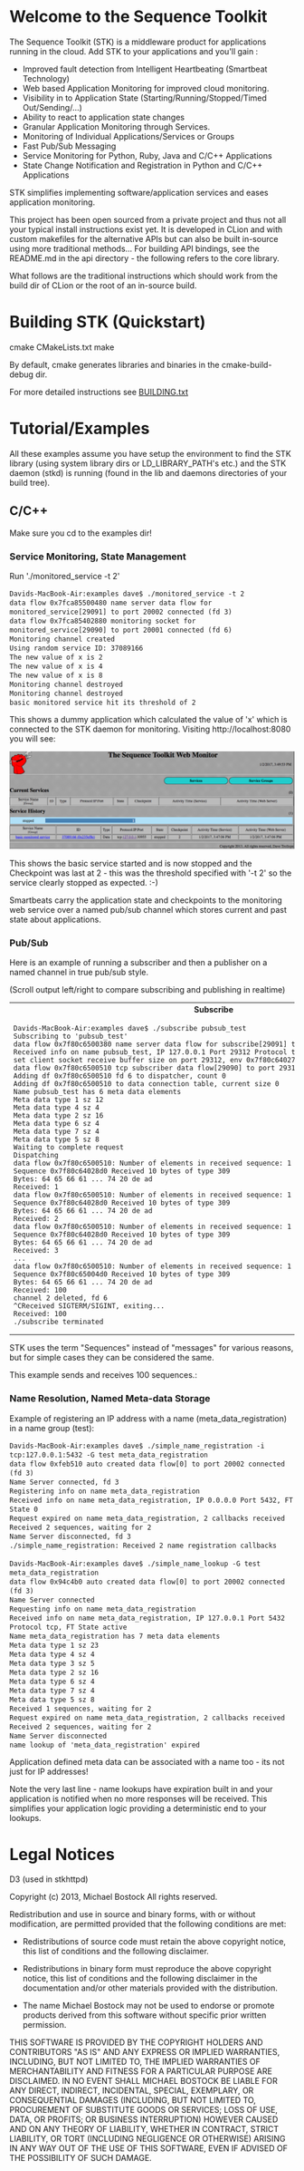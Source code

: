 # Welcome to the Sequence Toolkit

The Sequence Toolkit (STK) is a middleware product for applications running in the cloud. Add STK to your applications and you'll gain :

* Improved fault detection from Intelligent Heartbeating (Smartbeat Technology)
* Web based Application Monitoring for improved cloud monitoring.
* Visibility in to Application State (Starting/Running/Stopped/Timed Out/Sending/<Application defined>...)
* Ability to react to application state changes
* Granular Application Monitoring through Services.
* Monitoring of Individual Applications/Services or Groups
* Fast Pub/Sub Messaging
* Service Monitoring for Python, Ruby, Java and C/C++ Applications
* State Change Notification and Registration in Python and C/C++ Applications

STK simplifies implementing software/application services and eases application monitoring.

This project has been open sourced from a private project and thus not all your typical install instructions exist yet.
It is developed in CLion and with custom makefiles for the alternative APIs but can also be built in-source
using more traditional methods... 
For building API bindings, see the README.md in the api directory - the following refers to the core library.

What follows are the traditional instructions which should work from the build dir of CLion or the root of an in-source build.


# Building STK (Quickstart)

cmake CMakeLists.txt
make

By default, cmake generates libraries and binaries in the cmake-build-debug dir.

For more detailed instructions see [BUILDING.txt](BUILDING.md)

# Tutorial/Examples

All these examples assume you have setup the environment to find the STK library (using system library dirs or LD_LIBRARY_PATH's etc.)
and the STK daemon (stkd) is running (found in the lib and daemons directories of your build tree).

## C/C++

Make sure you cd to the examples dir!

### Service Monitoring, State Management

Run './monitored_service -t 2'

    Davids-MacBook-Air:examples dave$ ./monitored_service -t 2
    data flow 0x7fca85500480 name server data flow for monitored_service[29091] to port 20002 connected (fd 3)
    data flow 0x7fca85402880 monitoring socket for monitored_service[29090] to port 20001 connected (fd 6)
    Monitoring channel created
    Using random service ID: 37089166
    The new value of x is 2
    The new value of x is 4
    The new value of x is 8
    Monitoring channel destroyed
    Monitoring channel destroyed
    basic monitored service hit its threshold of 2
    
This shows a dummy application which calculated the value of 'x' which is connected to the STK daemon for monitoring.
Visiting http://localhost:8080 you will see:

![basic monitored service screenshot](images/basic_monitored_service.png)

This shows the basic service started and is now stopped and the Checkpoint was last at 2 - this was the threshold
specified with '-t 2' so the service clearly stopped as expected. :-)

Smartbeats carry the application state and checkpoints to the monitoring web service over a named pub/sub channel
which stores current and past state about applications.

### Pub/Sub

Here is an example of running a subscriber and then a publisher on a named channel in true pub/sub style.

(Scroll output left/right to compare subscribing and publishing in realtime)

<TABLE WIDTH=100%><TR>
<TH>Subscribe</TH><TH>Publish</TH>
</TR><TR>
<TD VALIGN=TOP><FONT SIZE=-1><pre>
Davids-MacBook-Air:examples dave$ ./subscribe pubsub_test
Subscribing to 'pubsub_test'
data flow 0x7f80c6500380 name server data flow for subscribe[29091] to port 20002 connected (fd 5)
Received info on name pubsub_test, IP 127.0.0.1 Port 29312 Protocol tcp
set client socket receive buffer size on port 29312, env 0x7f80c6402780
data flow 0x7f80c6500510 tcp subscriber data flow[29090] to port 29312 connected (fd 6)
Adding df 0x7f80c6500510 fd 6 to dispatcher, count 0
Adding df 0x7f80c6500510 to data connection table, current size 0
Name pubsub_test has 6 meta data elements
Meta data type 1 sz 12
Meta data type 4 sz 4
Meta data type 2 sz 16
Meta data type 6 sz 4
Meta data type 7 sz 4
Meta data type 5 sz 8
Waiting to complete request
Dispatching
data flow 0x7f80c6500510: Number of elements in received sequence: 1 Sequence type: Data
Sequence 0x7f80c64028d0 Received 10 bytes of type 309
Bytes: 64 65 66 61 ... 74 20 de ad
Received: 1
data flow 0x7f80c6500510: Number of elements in received sequence: 1 Sequence type: Data
Sequence 0x7f80c64028d0 Received 10 bytes of type 309
Bytes: 64 65 66 61 ... 74 20 de ad
Received: 2
data flow 0x7f80c6500510: Number of elements in received sequence: 1 Sequence type: Data
Sequence 0x7f80c64028d0 Received 10 bytes of type 309
Bytes: 64 65 66 61 ... 74 20 de ad
Received: 3
...
data flow 0x7f80c6500510: Number of elements in received sequence: 1 Sequence type: Data
Sequence 0x7f80c65004d0 Received 10 bytes of type 309
Bytes: 64 65 66 61 ... 74 20 de ad
Received: 100
channel 2 deleted, fd 6
^CReceived SIGTERM/SIGINT, exiting...
Received: 100
./subscribe terminated
</pre></FONT></TD>
<TD VALIGN=TOP>
<FONT SIZE=-1><pre>
<BR><BR><BR><BR><BR><BR><BR><BR><BR><BR><BR><BR><BR><BR><BR>
Davids-MacBook-Air:examples dave$ ./publish pubsub_test
Publishing to 'pubsub_test'
Failed to set receive socket buffer size 16000000 on port 29312, env 0x7fcd09c02780 err 55 df 6
Received info on name pubsub_test, IP 127.0.0.1 Port 29312 Protocol tcp
Name pubsub_test has 2 meta data elements
Meta data type 5 sz 8
Meta data type 1 sz 12
Data on well known port
Adding df 0x7fcd09e001c0 fd 7 to data connection table, current size 0
Waiting to complete request
Request expired on name pubsub_test, 2 callbacks received
Waiting for connections
Something connected!
Sending 100 sequences
Send Interval (sent - start): 0.000769 secs (avg 7 usecs)
Total Interval (end - start): 0.000769 secs
Letting data flows drain
./publish ended: Sent 100 sequences
</pre></FONT></TD>
</TR></TABLE>

STK uses the term "Sequences" instead of "messages" for various reasons, 
but for simple cases they can be considered the same.

This example sends and receives 100 sequences.:


### Name Resolution, Named Meta-data Storage

Example of registering an IP address with a name (meta_data_registration) in a name group (test):

    Davids-MacBook-Air:examples dave$ ./simple_name_registration -i tcp:127.0.0.1:5432 -G test meta_data_registration
    data flow 0xfeb510 auto created data flow[0] to port 20002 connected (fd 3)
    Name Server connected, fd 3
    Registering info on name meta_data_registration
    Received info on name meta_data_registration, IP 0.0.0.0 Port 5432, FT State 0
    Request expired on name meta_data_registration, 2 callbacks received
    Received 2 sequences, waiting for 2
    Name Server disconnected, fd 3
    ./simple_name_registration: Received 2 name registration callbacks
    
    Davids-MacBook-Air:examples dave$ ./simple_name_lookup -G test meta_data_registration
    data flow 0x94c4b0 auto created data flow[0] to port 20002 connected (fd 3)
    Name Server connected
    Requesting info on name meta_data_registration
    Received info on name meta_data_registration, IP 127.0.0.1 Port 5432 Protocol tcp, FT State active
    Name meta_data_registration has 7 meta data elements
    Meta data type 1 sz 23
    Meta data type 4 sz 4
    Meta data type 3 sz 5
    Meta data type 2 sz 16
    Meta data type 6 sz 4
    Meta data type 7 sz 4
    Meta data type 5 sz 8
    Received 1 sequences, waiting for 2
    Request expired on name meta_data_registration, 2 callbacks received
    Received 2 sequences, waiting for 2
    Name Server disconnected
    name lookup of 'meta_data_registration' expired

Application defined meta data can be associated with a name too - its not just for IP addresses!

Note the very last line - name lookups have expiration built in and your application is notified when no more responses will be
received. This simplifies your application logic providing a deterministic end to your lookups. 

# Legal Notices
D3 (used in stkhttpd)

Copyright (c) 2013, Michael Bostock
All rights reserved.

Redistribution and use in source and binary forms, with or without
modification, are permitted provided that the following conditions are met:

* Redistributions of source code must retain the above copyright notice, this
  list of conditions and the following disclaimer.

* Redistributions in binary form must reproduce the above copyright notice,
  this list of conditions and the following disclaimer in the documentation
  and/or other materials provided with the distribution.

* The name Michael Bostock may not be used to endorse or promote products
  derived from this software without specific prior written permission.

THIS SOFTWARE IS PROVIDED BY THE COPYRIGHT HOLDERS AND CONTRIBUTORS "AS IS"
AND ANY EXPRESS OR IMPLIED WARRANTIES, INCLUDING, BUT NOT LIMITED TO, THE
IMPLIED WARRANTIES OF MERCHANTABILITY AND FITNESS FOR A PARTICULAR PURPOSE ARE
DISCLAIMED. IN NO EVENT SHALL MICHAEL BOSTOCK BE LIABLE FOR ANY DIRECT,
INDIRECT, INCIDENTAL, SPECIAL, EXEMPLARY, OR CONSEQUENTIAL DAMAGES (INCLUDING,
BUT NOT LIMITED TO, PROCUREMENT OF SUBSTITUTE GOODS OR SERVICES; LOSS OF USE,
DATA, OR PROFITS; OR BUSINESS INTERRUPTION) HOWEVER CAUSED AND ON ANY THEORY
OF LIABILITY, WHETHER IN CONTRACT, STRICT LIABILITY, OR TORT (INCLUDING
NEGLIGENCE OR OTHERWISE) ARISING IN ANY WAY OUT OF THE USE OF THIS SOFTWARE,
EVEN IF ADVISED OF THE POSSIBILITY OF SUCH DAMAGE.
